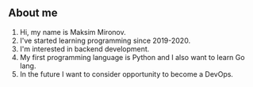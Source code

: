## About me
1. Hi, my name is Maksim Mironov.
2. I've started learning programming since 2019-2020.
3. I'm interested in backend development.
4. My first programming language is Python and I also want to learn Go lang.
5. In the future I want to consider opportunity to become a DevOps.

